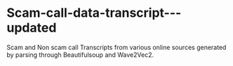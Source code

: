 # Scam-call-data-transcript---updated

Scam and Non scam call Transcripts from various online sources generated by parsing through Beautifulsoup and Wave2Vec2.
